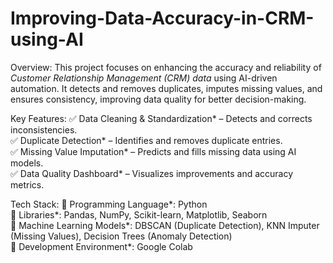 # Improving-Data-Accuracy-in-CRM-using-AI

Overview:
This project focuses on enhancing the accuracy and reliability of *Customer Relationship Management (CRM) data* using AI-driven automation. It detects and removes duplicates, imputes missing values, and ensures consistency, improving data quality for better decision-making.  

Key Features:
✅ Data Cleaning & Standardization* – Detects and corrects inconsistencies.  
✅ Duplicate Detection* – Identifies and removes duplicate entries.  
✅ Missing Value Imputation* – Predicts and fills missing data using AI models.  
✅ Data Quality Dashboard* – Visualizes improvements and accuracy metrics.  


Tech Stack: 
🔹 Programming Language*: Python  
🔹 Libraries*: Pandas, NumPy, Scikit-learn, Matplotlib, Seaborn  
🔹 Machine Learning Models*: DBSCAN (Duplicate Detection), KNN Imputer (Missing Values), Decision Trees (Anomaly Detection)  
🔹 Development Environment*: Google Colab
